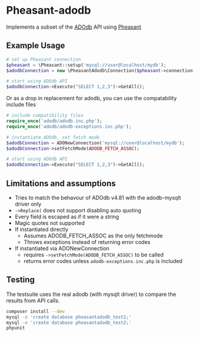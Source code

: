 Pheasant-adodb
==============
Implements a subset of the [ADOdb](http://phplens.com/adodb/) API using [Pheasant](http://getpheasant.com/)


Example Usage
----------------------------
```php
# set up Pheasant connection
$pheasant = \Pheasant::setup('mysql://user@localhost/mydb');
$adodbConnection = new \PheasantAdodb\Connection($pheasant->connection());

# start using ADOdb API
$adodbConnection->Execute("SELECT 1,2,3")->GetAll();
```

Or as a drop in replacement for adodb, you can use the compatability include files
```php
# include compatibility files
require_once('adodb/adodb.inc.php');
require_once('adodb/adodb-exceptions.inc.php');

# instantiate ADOdb, set fetch mode
$adodbConnection = ADONewConnection('mysql://user@localhost/mydb');
$adodbConnection->setFetchMode(ADODB_FETCH_ASSOC);

# start using ADOdb API
$adodbConnection->Execute("SELECT 1,2,3")->GetAll();
```


Limitations and assumptions
----------------------------
 * Tries to match the behavour of ADOdb v4.81 with the adodb-mysqlt driver only
 * `->Replace(` does not support disabling auto quoting
 * Every field is escaped as if it were a string
 * Magic quotes not supported
 * If instantiated directly
   * Assumes ADODB_FETCH_ASSOC as the only fetchmode
   * Throws exceptions instead of returning error codes
 * If instantiated via ADONewConnection
   * requires `->setFetchMode(ADODB_FETCH_ASSOC)` to be called
   * returns error codes unless `adodb-exceptions.inc.php` is included

Testing
----------------------------
The testsuite uses the real adodb (with mysqlt driver) to compare the results from API calls.

```bash
composer install --dev
mysql -e 'create database pheasantadodb_test1;'
mysql -e 'create database pheasantadodb_test2;'
phpunit
```
